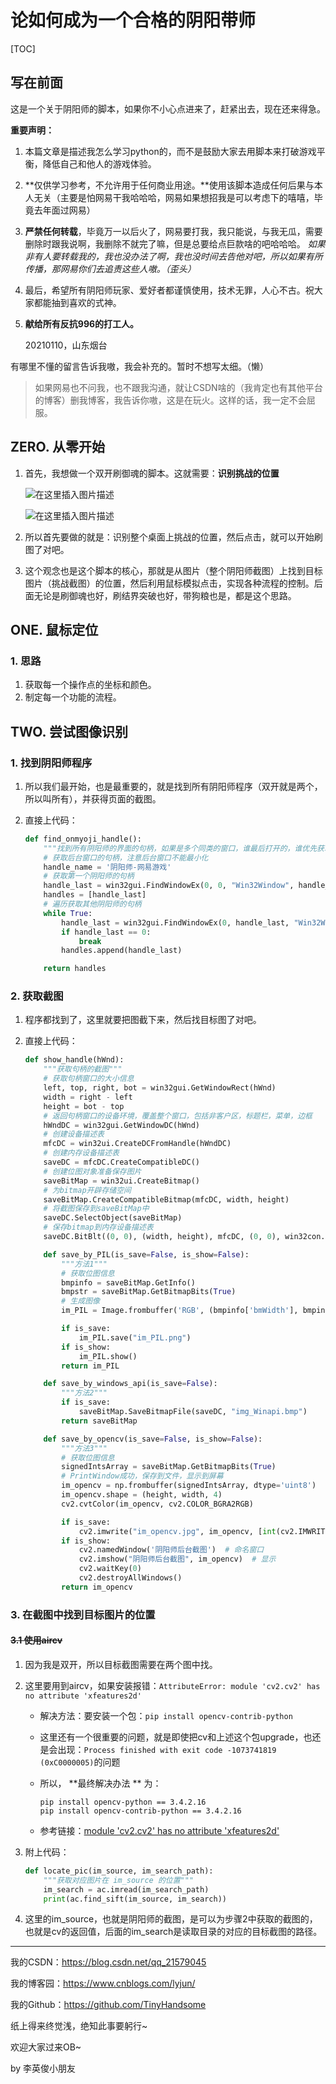 # 论如何成为一个合格的阴阳带师

[TOC]

## 写在前面

这是一个关于阴阳师的脚本，如果你不小心点进来了，赶紧出去，现在还来得急。

**重要声明：**

1. 本篇文章是描述我怎么学习python的，而不是鼓励大家去用脚本来打破游戏平衡，降低自己和他人的游戏体验。

2. **仅供学习参考，不允许用于任何商业用途。**使用该脚本造成任何后果与本人无关（主要是怕网易干我哈哈哈，网易如果想招我是可以考虑下的嘻嘻，毕竟去年面过网易）

3. **严禁任何转载**，毕竟万一以后火了，网易要打我，我只能说，与我无瓜，需要删除时跟我说啊，我删除不就完了嘛，但是总要给点巨款啥的吧哈哈哈。 *如果非有人要转载我的，我也没办法了啊，我也没时间去告他对吧，所以如果有所传播，那网易你们去追责这些人嗷。（歪头）*

4. 最后，希望所有阴阳师玩家、爱好者都谨慎使用，技术无罪，人心不古。祝大家都能抽到喜欢的式神。

5. **献给所有反抗996的打工人。**

   20210110，山东烟台

有哪里不懂的留言告诉我嗷，我会补充的。暂时不想写太细。（懒）

> 如果网易也不问我，也不跟我沟通，就让CSDN啥的（我肯定也有其他平台的博客）删我博客，我告诉你嗷，这是在玩火。这样的话，我一定不会屈服。

## ZERO. 从零开始

1. 首先，我想做一个双开刷御魂的脚本。这就需要：**识别挑战的位置**

   ![在这里插入图片描述](https://img-blog.csdnimg.cn/20210110081703644.jpg?x-oss-process=image/watermark,type_ZmFuZ3poZW5naGVpdGk,shadow_10,text_aHR0cHM6Ly9ibG9nLmNzZG4ubmV0L3FxXzIxNTc5MDQ1,size_16,color_FFFFFF,t_70#pic_center)

   ![在这里插入图片描述](https://img-blog.csdnimg.cn/20210110081434203.png)

2. 所以首先要做的就是：识别整个桌面上挑战的位置，然后点击，就可以开始刷图了对吧。

3. 这个观念也是这个脚本的核心，那就是从图片（整个阴阳师截图）上找到目标图片（挑战截图）的位置，然后利用鼠标模拟点击，实现各种流程的控制。后面无论是刷御魂也好，刷结界突破也好，带狗粮也是，都是这个思路。

## ONE. 鼠标定位

### 1. 思路

1. 获取每一个操作点的坐标和颜色。
2. 制定每一个功能的流程。

## TWO. 尝试图像识别

### 1. 找到阴阳师程序

1. 所以我们最开始，也是最重要的，就是找到所有阴阳师程序（双开就是两个，所以叫所有），并获得页面的截图。

2. 直接上代码：

   ```python
   def find_onmyoji_handle():
       """找到所有阴阳师的界面的句柄，如果是多个同类的窗口，谁最后打开的，谁优先获取"""
       # 获取后台窗口的句柄，注意后台窗口不能最小化
       handle_name = '阴阳师-网易游戏'
       # 获取第一个阴阳师的句柄
       handle_last = win32gui.FindWindowEx(0, 0, "Win32Window", handle_name)
       handles = [handle_last]
       # 遍历获取其他阴阳师的句柄
       while True:
           handle_last = win32gui.FindWindowEx(0, handle_last, "Win32Window", handle_name)
           if handle_last == 0:
               break
           handles.append(handle_last)
   
       return handles
   ```

### 2. 获取截图

1. 程序都找到了，这里就要把图截下来，然后找目标图了对吧。

2. 直接上代码：

   ```python
   def show_handle(hWnd):
       """获取句柄的截图"""
       # 获取句柄窗口的大小信息
       left, top, right, bot = win32gui.GetWindowRect(hWnd)
       width = right - left
       height = bot - top
       # 返回句柄窗口的设备环境，覆盖整个窗口，包括非客户区，标题栏，菜单，边框
       hWndDC = win32gui.GetWindowDC(hWnd)
       # 创建设备描述表
       mfcDC = win32ui.CreateDCFromHandle(hWndDC)
       # 创建内存设备描述表
       saveDC = mfcDC.CreateCompatibleDC()
       # 创建位图对象准备保存图片
       saveBitMap = win32ui.CreateBitmap()
       # 为bitmap开辟存储空间
       saveBitMap.CreateCompatibleBitmap(mfcDC, width, height)
       # 将截图保存到saveBitMap中
       saveDC.SelectObject(saveBitMap)
       # 保存bitmap到内存设备描述表
       saveDC.BitBlt((0, 0), (width, height), mfcDC, (0, 0), win32con.SRCCOPY)
   
       def save_by_PIL(is_save=False, is_show=False):
           """方法1"""
           # 获取位图信息
           bmpinfo = saveBitMap.GetInfo()
           bmpstr = saveBitMap.GetBitmapBits(True)
           # 生成图像
           im_PIL = Image.frombuffer('RGB', (bmpinfo['bmWidth'], bmpinfo['bmHeight']), bmpstr, 'raw', 'BGRX', 0, 1)
   
           if is_save:
               im_PIL.save("im_PIL.png")
           if is_show:
               im_PIL.show()
           return im_PIL
   
       def save_by_windows_api(is_save=False):
           """方法2"""
           if is_save:
               saveBitMap.SaveBitmapFile(saveDC, "img_Winapi.bmp")
           return saveBitMap
   
       def save_by_opencv(is_save=False, is_show=False):
           """方法3"""
           # 获取位图信息
           signedIntsArray = saveBitMap.GetBitmapBits(True)
           # PrintWindow成功，保存到文件，显示到屏幕
           im_opencv = np.frombuffer(signedIntsArray, dtype='uint8')
           im_opencv.shape = (height, width, 4)
           cv2.cvtColor(im_opencv, cv2.COLOR_BGRA2RGB)
   
           if is_save:
               cv2.imwrite("im_opencv.jpg", im_opencv, [int(cv2.IMWRITE_JPEG_QUALITY), 100])  # 保存
           if is_show:
               cv2.namedWindow('阴阳师后台截图')  # 命名窗口
               cv2.imshow("阴阳师后台截图", im_opencv)  # 显示
               cv2.waitKey(0)
               cv2.destroyAllWindows()
           return im_opencv
   ```

### 3. 在截图中找到目标图片的位置

#### ~~3.1 使用aircv~~

1. 因为我是双开，所以目标截图需要在两个图中找。

2. 这里要用到aircv，如果安装报错：`AttributeError: module 'cv2.cv2' has no attribute 'xfeatures2d'`

   - 解决方法：要安装一个包：`pip install opencv-contrib-python`

   - 这里还有一个很重要的问题，就是即使把cv和上述这个包upgrade，也还是会出现：`Process finished with exit code -1073741819 (0xC0000005)`的问题

   - 所以， **最终解决办法 ** 为：

     ```
     pip install opencv-python == 3.4.2.16
     pip install opencv-contrib-python == 3.4.2.16
     ```

   - 参考链接：[module 'cv2.cv2' has no attribute 'xfeatures2d'](https://blog.csdn.net/weixin_43167047/article/details/82841750)

3. 附上代码：

   ```python
   def locate_pic(im_source, im_search_path):
       """获取对应图片在 im_source 的位置"""
       im_search = ac.imread(im_search_path)
       print(ac.find_sift(im_source, im_search))
   ```

4. 这里的im_source，也就是阴阳师的截图，是可以为步骤2中获取的截图的，也就是cv的返回值，后面的im_search是读取目录的对应的目标截图的路径。









------

我的CSDN：https://blog.csdn.net/qq_21579045

我的博客园：https://www.cnblogs.com/lyjun/

我的Github：https://github.com/TinyHandsome

纸上得来终觉浅，绝知此事要躬行~

欢迎大家过来OB~

by 李英俊小朋友